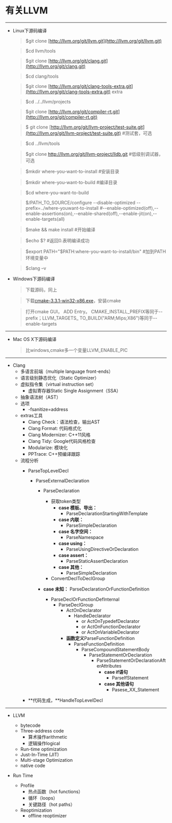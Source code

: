 有关LLVM
=====

----------

- Linux下源码编译

	> $git clone [http://llvm.org/git/llvm.git](http://llvm.org/git/llvm.git)
	
	> $cd llvm/tools
	
	> $git clone [http://llvm.org/git/clang.git](http://llvm.org/git/clang.git)
	
	> $cd clang/tools
	
	> $git clone [http://llvm.org/git/clang-tools-extra.git](http://llvm.org/git/clang-tools-extra.git) extra
	
	> $cd ../../llvm/projects
	
	> $git clone [http://llvm.org/git/compiler-rt.git](http://llvm.org/git/compiler-rt.git)

	> $ git clone [http://llvm.org/git/llvm-project/test-suite.git](http://llvm.org/git/llvm-project/test-suite.git)   #测试套，可选

	> $cd ../llvm/tools
	
	> $git clone http://llvm.org/git/llvm-project/lldb.git #低级别调试器，可选
	
	> $mkdir where-you-want-to-install	#安装目录
	
	> $mkdir where-you-want-to-build		#编译目录
	
	> $cd where-you-want-to-build
	
	> $/PATH_TO_SOURCE/configure --disable-optimized --prefix=../where-youwant-to-install  #--enable-optimized(off),--enable-assertions(on),--enable-shared(off),--enable-jit(on),--enable-targets(all)
	
	> $make && make install				#开始编译
	
	> $echo $?    #返回0.表明编译成功
	
	> $export PATH="$PATH:where-you-want-to-install/bin"		#加到PATH环境变量中
	
	> $clang –v

- Windows下源码编译
	> 下载源码，同上

	> 下载[cmake-3.3.1-win32-x86.exe](http://www.cmake.org/files/v3.3/cmake-3.3.1-win32-x86.exe)，安装cmake

	> 打开cmake GUI， ADD Entry。 CMAKE_INSTALL_PREFIX等同于--prefix；LLVM_TARGETS_
TO_BUILD("ARM;Mips;X86")等同于--enable-targets

----------

- Mac OS X下源码编译
	> 比windows,cmake多一个变量LLVM\_ENABLE\_PIC

----------


- Clang
	- 多语言前端（multiple language front-ends）
	- 语言级别静态优化（Static Optimizer）
	- 虚拟指令集（virtual instruction set）
		- 虚拟寄存器Static Single Assignment（SSA）
	- 抽象语法树（AST）
	- 选项
		- -fsanitize=address
	- extras工具
		- Clang Check：语法检查，输出AST
		- Clang Format: 代码格式化
		- Clang Modernizer: C++11风格
		- Clang Tidy: Google代码风格检查
		- Modularize: 模块化
		- PPTrace: C++预编译跟踪 
	- 流程分析
		- ParseTopLevelDecl
			- ParseExternalDeclaration
			    - ParseDeclaration
			    	- 获取token类型
				    	- **case 模板、导出：**
				    		- ParseDeclarationStartingWithTemplate
				    	- **case 内联：**
				    		- ParseSimpleDeclaration
				    	- **case 名字空间：**
				    		- ParseNamespace
				    	- **case using：**
				    		- ParseUsingDirectiveOrDeclaration
				    	- **case assert：**
				    		- ParseStaticAssertDeclaration
						- **case 其他：**
				    		- ParseSimpleDeclaration
					- ConvertDeclToDeclGroup			    		
			    		
				- **case 未知：** ParseDeclarationOrFunctionDefinition
					- ParseDeclOrFunctionDefInternal
						- ParseDeclGroup			
							- ActOnDeclarator
								- HandleDeclarator
									- or ActOnTypedefDeclarator
									- or ActOnFunctionDeclarator
									- or ActOnVariableDeclarator
							- **函数定义**ParseFunctionDefinition
								- ParseFunctionDefinition
									- ParseCompoundStatementBody
										- ParseStatementOrDeclaration
											- ParseStatementOrDeclarationAfterAttributes
												- **case if语句**
													- ParseIfStatement
												- **case 其他语句**
													- Pasese_XX_Statement
													
		- **代码生成，**HandleTopLevelDecl
		


----------
									
- LLVM
	- bytecode
	- Three-address code
		- 算术操作arithmetic
		- 逻辑操作logical
	- Run-time optimization
	- Just-In-Time (JIT)
	- Multi-stage Optimization
	- native code
	
- Run Time
   - Profile
   		- 热点函数（hot functions）
   		- 循环（loops）
   		- 关键路径（hot paths）
   - Reoptimization
   		- offline reoptimizer
